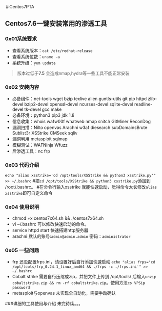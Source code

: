 ＃Centos7PTA
## Centos7.6一键安装常用的渗透工具
### 0x01系统要求
- 查看系统版本：`cat /etc/redhat-release`
- 查看系统位数：`uname -a`
- 系统升级：`yum update`
>版本过低于**7.5** 会造成nmap,hydra等一些工具不能正常安装
### 0x02 安装内容
- 必备组件：net-tools wget bzip texlive alien guntls-utils git pip httpd zlib-devel bzip2-devel openssl-devel ncurses-devel sqlite-devel readline-devel tk-devel gcc make
- 必备环境：python3 pip3 jdk 1.8
- 信息收集：whois wafw00f whatweb nmap snitch GitMiner ReconDog
- 漏洞扫描：Nilto openvas Arachni w3af diesearch subDomainsBrute Sublist3r XSStrike CMSeek sqliv 
- 漏洞利用 metasploit sqlmap
- 模糊测试：WAFNinja Wfuzz
- 后渗透工具：nc frp 
### 0x03 代码介绍
`echo "alias xsstrike='cd /opt/tools/XSStrike && python3 xsstrike.py'" >> ~/.bashrc`
#把`cd /opt/tools/XSStrike && python3 xsstrike.py`添加到 /root/.bashrc。
#在命令行输入xsstrike 就能快速启动，觉得命令太长修改`alias xsstrike`即可自定义命令
### 0x04 使用说明
- chmod +x centos7x64.sh && ./centos7x64.sh
- vi ~/.bashrc 可以修改快速启动的命令。
- service httpd start 快速搭建http服务器
- arachni 默认的账号:`admin@admin.admin` 密码：`administrator`
### 0x05 一些问题
- frp 还没配置frps.ini，请设置好后自行添加快速启动 `echo "alias frps='cd /opt/tools/frp_0.24.1_linux_amd64 && ./frps -c ./frps.ini'" >> ~/.bashrc`
- Cobalt strike 需要自行压缩成zip，并把文件上传到 /opt/tools/ 后输入`unzip cobaltstrike.zip && rm -rf cobaltstrike.zip`。使用方法`cs VPSip password`
- metasploit与openvas 未实现全自动化，需要手动确认

###详细的工具使用与介绍
未完待续。。。
